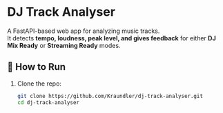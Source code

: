 # DJ Track Analyser

A FastAPI-based web app for analyzing music tracks.  
It detects **tempo, loudness, peak level, and gives feedback** for either **DJ Mix Ready** or **Streaming Ready** modes.

## 🚀 How to Run

1. Clone the repo:
   ```bash
   git clone https://github.com/Kraundler/dj-track-analyser.git
   cd dj-track-analyser
